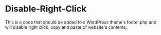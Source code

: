 # Disable-Right-Click
This is a code that should be added to a WordPress theme's footer.php and will disable right click, copy and paste of website's contents.

